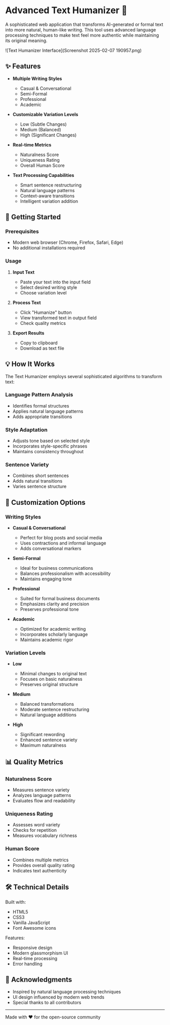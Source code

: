# Advanced Text Humanizer 🎯

A sophisticated web application that transforms AI-generated or formal text into more natural, human-like writing. This tool uses advanced language processing techniques to make text feel more authentic while maintaining its original meaning.

![Text Humanizer Interface](Screenshot 2025-02-07 190957.png)

## ✨ Features

- **Multiple Writing Styles**
  - Casual & Conversational
  - Semi-Formal
  - Professional
  - Academic

- **Customizable Variation Levels**
  - Low (Subtle Changes)
  - Medium (Balanced)
  - High (Significant Changes)

- **Real-time Metrics**
  - Naturalness Score
  - Uniqueness Rating
  - Overall Human Score

- **Text Processing Capabilities**
  - Smart sentence restructuring
  - Natural language patterns
  - Context-aware transitions
  - Intelligent variation addition

## 🚀 Getting Started

### Prerequisites

- Modern web browser (Chrome, Firefox, Safari, Edge)
- No additional installations required

### Usage

1. **Input Text**
   - Paste your text into the input field
   - Select desired writing style
   - Choose variation level

2. **Process Text**
   - Click "Humanize" button
   - View transformed text in output field
   - Check quality metrics

3. **Export Results**
   - Copy to clipboard
   - Download as text file

## 💡 How It Works

The Text Humanizer employs several sophisticated algorithms to transform text:

### Language Pattern Analysis
- Identifies formal structures
- Applies natural language patterns
- Adds appropriate transitions

### Style Adaptation
- Adjusts tone based on selected style
- Incorporates style-specific phrases
- Maintains consistency throughout

### Sentence Variety
- Combines short sentences
- Adds natural transitions
- Varies sentence structure

## 🎨 Customization Options

### Writing Styles

- **Casual & Conversational**
  - Perfect for blog posts and social media
  - Uses contractions and informal language
  - Adds conversational markers

- **Semi-Formal**
  - Ideal for business communications
  - Balances professionalism with accessibility
  - Maintains engaging tone

- **Professional**
  - Suited for formal business documents
  - Emphasizes clarity and precision
  - Preserves professional tone

- **Academic**
  - Optimized for academic writing
  - Incorporates scholarly language
  - Maintains academic rigor

### Variation Levels

- **Low**
  - Minimal changes to original text
  - Focuses on basic naturalness
  - Preserves original structure

- **Medium**
  - Balanced transformations
  - Moderate sentence restructuring
  - Natural language additions

- **High**
  - Significant rewording
  - Enhanced sentence variety
  - Maximum naturalness

## 📊 Quality Metrics

### Naturalness Score
- Measures sentence variety
- Analyzes language patterns
- Evaluates flow and readability

### Uniqueness Rating
- Assesses word variety
- Checks for repetition
- Measures vocabulary richness

### Human Score
- Combines multiple metrics
- Provides overall quality rating
- Indicates text authenticity

## 🛠️ Technical Details

Built with:
- HTML5
- CSS3
- Vanilla JavaScript
- Font Awesome icons

Features:
- Responsive design
- Modern glassmorphism UI
- Real-time processing
- Error handling


## 🌟 Acknowledgments

- Inspired by natural language processing techniques
- UI design influenced by modern web trends
- Special thanks to all contributors


---
Made with ❤️ for the open-source community
